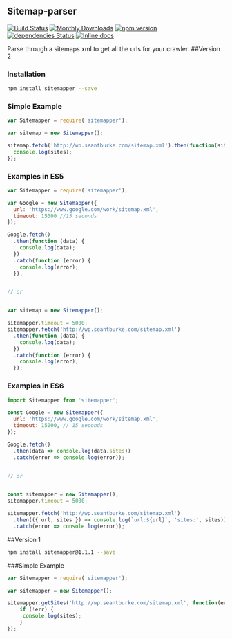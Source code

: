 ## Sitemap-parser
[![Build Status](https://travis-ci.org/hawaiianchimp/sitemapper.svg?branch=master)](https://travis-ci.org/hawaiianchimp/sitemapper) [![Monthly Downloads](https://img.shields.io/npm/dm/sitemapper.svg)](https://www.npmjs.com/package/sitemapper)
[![npm version](https://badge.fury.io/js/sitemapper.svg)](https://badge.fury.io/js/sitemapper)
[![dependencies Status](https://david-dm.org/hawaiianchimp/sitemapper/status.svg)](https://david-dm.org/hawaiianchimp/sitemapper)
[![Inline docs](http://inch-ci.org/github/hawaiianchimp/sitemapper.svg?branch=master)](http://inch-ci.org/github/hawaiianchimp/sitemapper)

Parse through a sitemaps xml to get all the urls for your crawler.
##Version 2

### Installation
```bash
npm install sitemapper --save
```

### Simple Example
```javascript
var Sitemapper = require('sitemapper');

var sitemap = new Sitemapper();

sitemap.fetch('http://wp.seantburke.com/sitemap.xml').then(function(sites) {
  console.log(sites);
});

```

### Examples in ES5
```javascript
var Sitemapper = require('sitemapper');

var Google = new Sitemapper({
  url: 'https://www.google.com/work/sitemap.xml',
  timeout: 15000 //15 seconds
});

Google.fetch()
  .then(function (data) {
    console.log(data);
  })
  .catch(function (error) {
    console.log(error);
  });


// or


var sitemap = new Sitemapper();

sitemapper.timeout = 5000;
sitemapper.fetch('http://wp.seantburke.com/sitemap.xml')
  .then(function (data) {
    console.log(data);
  })
  .catch(function (error) {
    console.log(error);
  });

```

### Examples in ES6
```javascript
import Sitemapper from 'sitemapper';

const Google = new Sitemapper({
  url: 'https://www.google.com/work/sitemap.xml',
  timeout: 15000, // 15 seconds
});

Google.fetch()
  .then(data => console.log(data.sites))
  .catch(error => console.log(error));


// or


const sitemapper = new Sitemapper();
sitemapper.timeout = 5000;

sitemapper.fetch('http://wp.seantburke.com/sitemap.xml')
  .then(({ url, sites }) => console.log(`url:${url}`, 'sites:', sites))
  .catch(error => console.log(error));
```

##Version 1

```bash
npm install sitemapper@1.1.1 --save
```

###Simple Example

```javascript
var Sitemapper = require('sitemapper');

var sitemapper = new Sitemapper();

sitemapper.getSites('http://wp.seantburke.com/sitemap.xml', function(err, sites) {
    if (!err) {
     console.log(sites);
    }
});
```